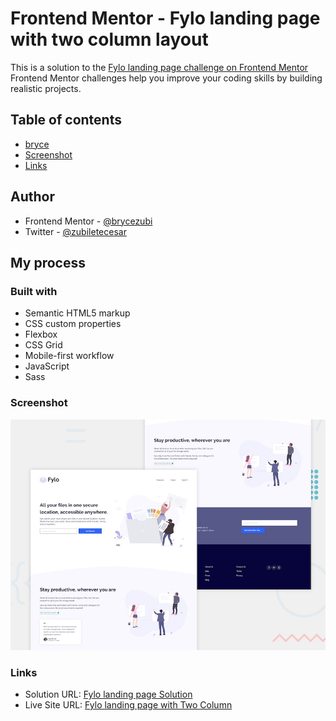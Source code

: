# Frontend Mentor - Fylo landing page with two column layout
This is a solution to the [Fylo landing page challenge on Frontend Mentor](https://www.frontendmentor.io/challenges/fylo-landing-page-with-two-column-layout-5ca5ef041e82137ec91a50f5/hub)
Frontend Mentor challenges help you improve your coding skills by building realistic projects. 

## Table of contents
- [bryce](#author)
- [Screenshot](#screenshot)
- [Links](#links)

## Author
- Frontend Mentor - [@brycezubi](https://www.frontendmentor.io/profile/brycezubi)
- Twitter - [@zubiletecesar](https://twitter.com/home)

## My process

### Built with

- Semantic HTML5 markup
- CSS custom properties
- Flexbox
- CSS Grid
- Mobile-first workflow
- JavaScript
- Sass

### Screenshot

![Design preview for the Fylo landing page coding challenge](https://github.com/brycezubi/Fylo-Landing-Page/blob/main/design/desktop-preview.jpg)

### Links

- Solution URL: [Fylo landing page Solution](https://www.frontendmentor.io/solutions/fylo-landing-page-RstOEp9UF6)
- Live Site URL: [Fylo landing page with Two Column](https://brycezubi.github.io/Fylo-Landing-Page/)
